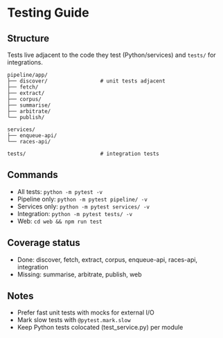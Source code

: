 # Testing Guide

## Structure

Tests live adjacent to the code they test (Python/services) and `tests/` for integrations.

```
pipeline/app/
├── discover/                 # unit tests adjacent
├── fetch/
├── extract/
├── corpus/
├── summarise/
├── arbitrate/
└── publish/

services/
├── enqueue-api/
└── races-api/

tests/                        # integration tests
```

## Commands

- All tests: `python -m pytest -v`
- Pipeline only: `python -m pytest pipeline/ -v`
- Services only: `python -m pytest services/ -v`
- Integration: `python -m pytest tests/ -v`
- Web: `cd web && npm run test`

## Coverage status
- Done: discover, fetch, extract, corpus, enqueue-api, races-api, integration
- Missing: summarise, arbitrate, publish, web

## Notes
- Prefer fast unit tests with mocks for external I/O
- Mark slow tests with `@pytest.mark.slow`
- Keep Python tests colocated (test_service.py) per module
